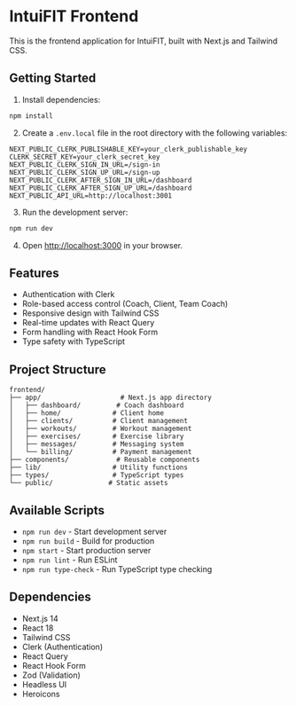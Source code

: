 # IntuiFIT Frontend

This is the frontend application for IntuiFIT, built with Next.js and Tailwind CSS.

## Getting Started

1. Install dependencies:
```bash
npm install
```

2. Create a `.env.local` file in the root directory with the following variables:
```env
NEXT_PUBLIC_CLERK_PUBLISHABLE_KEY=your_clerk_publishable_key
CLERK_SECRET_KEY=your_clerk_secret_key
NEXT_PUBLIC_CLERK_SIGN_IN_URL=/sign-in
NEXT_PUBLIC_CLERK_SIGN_UP_URL=/sign-up
NEXT_PUBLIC_CLERK_AFTER_SIGN_IN_URL=/dashboard
NEXT_PUBLIC_CLERK_AFTER_SIGN_UP_URL=/dashboard
NEXT_PUBLIC_API_URL=http://localhost:3001
```

3. Run the development server:
```bash
npm run dev
```

4. Open [http://localhost:3000](http://localhost:3000) in your browser.

## Features

- Authentication with Clerk
- Role-based access control (Coach, Client, Team Coach)
- Responsive design with Tailwind CSS
- Real-time updates with React Query
- Form handling with React Hook Form
- Type safety with TypeScript

## Project Structure

```
frontend/
├── app/                    # Next.js app directory
│   ├── dashboard/         # Coach dashboard
│   ├── home/             # Client home
│   ├── clients/          # Client management
│   ├── workouts/         # Workout management
│   ├── exercises/        # Exercise library
│   ├── messages/         # Messaging system
│   └── billing/          # Payment management
├── components/            # Reusable components
├── lib/                  # Utility functions
├── types/                # TypeScript types
└── public/              # Static assets
```

## Available Scripts

- `npm run dev` - Start development server
- `npm run build` - Build for production
- `npm start` - Start production server
- `npm run lint` - Run ESLint
- `npm run type-check` - Run TypeScript type checking

## Dependencies

- Next.js 14
- React 18
- Tailwind CSS
- Clerk (Authentication)
- React Query
- React Hook Form
- Zod (Validation)
- Headless UI
- Heroicons 